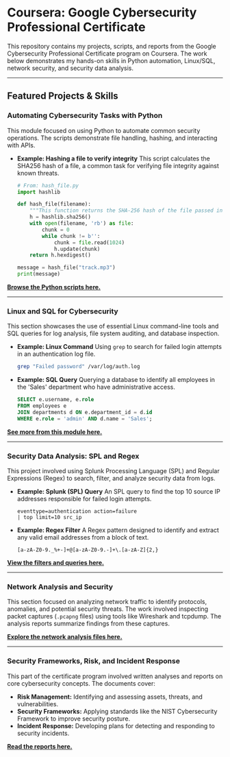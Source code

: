 # Coursera: Google Cybersecurity Professional Certificate

This repository contains my projects, scripts, and reports from the Google Cybersecurity Professional Certificate program on Coursera. The work below demonstrates my hands-on skills in Python automation, Linux/SQL, network security, and security data analysis.

---

## Featured Projects & Skills

### Automating Cybersecurity Tasks with Python

This module focused on using Python to automate common security operations. The scripts demonstrate file handling, hashing, and interacting with APIs.

* **Example: Hashing a file to verify integrity**
    This script calculates the SHA256 hash of a file, a common task for verifying file integrity against known threats.

    ```python
    # From: hash_file.py
    import hashlib

    def hash_file(filename):
        """This function returns the SHA-256 hash of the file passed into it"""
        h = hashlib.sha256()
        with open(filename, 'rb') as file:
            chunk = 0
            while chunk != b'':
                chunk = file.read(1024)
                h.update(chunk)
        return h.hexdigest()

    message = hash_file("track.mp3")
    print(message)
    ```

[**Browse the Python scripts here.**](https://github.com/NabiCook/coursera-works/tree/main/GoogleCybersecurity/Automating-Cybersecurity-Tasks-with-Python)

---

### Linux and SQL for Cybersecurity

This section showcases the use of essential Linux command-line tools and SQL queries for log analysis, file system auditing, and database inspection.

* **Example: Linux Command**
    Using `grep` to search for failed login attempts in an authentication log file.
    ```bash
    grep "Failed password" /var/log/auth.log
    ```

* **Example: SQL Query**
    Querying a database to identify all employees in the 'Sales' department who have administrative access.
    ```sql
    SELECT e.username, e.role
    FROM employees e
    JOIN departments d ON e.department_id = d.id
    WHERE e.role = 'admin' AND d.name = 'Sales';
    ```

[**See more from this module here.**](https://github.com/NabiCook/coursera-works/tree/main/GoogleCybersecurity/Linux_and_SQL)

---

### Security Data Analysis: SPL and Regex

This project involved using Splunk Processing Language (SPL) and Regular Expressions (Regex) to search, filter, and analyze security data from logs.

* **Example: Splunk (SPL) Query**
    An SPL query to find the top 10 source IP addresses responsible for failed login attempts.
    ```spl
    eventtype=authentication action=failure
    | top limit=10 src_ip
    ```

* **Example: Regex Filter**
    A Regex pattern designed to identify and extract any valid email addresses from a block of text.
    ```regex
    [a-zA-Z0-9._%+-]+@[a-zA-Z0-9.-]+\.[a-zA-Z]{2,}
    ```

[**View the filters and queries here.**](https://github.com/NabiCook/coursera-works/tree/main/GoogleCybersecurity/spl_and_regex_filters)

---

### Network Analysis and Security

This section focused on analyzing network traffic to identify protocols, anomalies, and potential security threats. The work involved inspecting packet captures (`.pcapng` files) using tools like Wireshark and tcpdump. The analysis reports summarize findings from these captures.

[**Explore the network analysis files here.**](https://github.com/NabiCook/coursera-works/tree/main/GoogleCybersecurity/Networks_and_Network_Security)

---

### Security Frameworks, Risk, and Incident Response

This part of the certificate program involved written analyses and reports on core cybersecurity concepts. The documents cover:
* **Risk Management:** Identifying and assessing assets, threats, and vulnerabilities.
* **Security Frameworks:** Applying standards like the NIST Cybersecurity Framework to improve security posture.
* **Incident Response:** Developing plans for detecting and responding to security incidents.

[**Read the reports here.**](https://github.com/NabiCook/coursera-works/tree/main/GoogleCybersecurity)